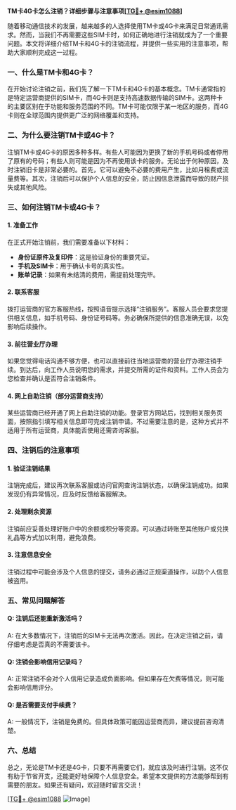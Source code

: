 **TM卡4G卡怎么注销？详细步骤与注意事项[[TG💪+ @esim1088](https://t.me/s/esim1088)]**

随着移动通信技术的发展，越来越多的人选择使用TM卡或4G卡来满足日常通讯需求。然而，当我们不再需要这些SIM卡时，如何正确地进行注销就成为了一个重要问题。本文将详细介绍TM卡和4G卡的注销流程，并提供一些实用的注意事项，帮助大家顺利完成这一过程。

### 一、什么是TM卡和4G卡？

在开始讨论注销之前，我们先了解一下TM卡和4G卡的基本概念。TM卡通常指的是特定运营商提供的SIM卡，而4G卡则是支持高速数据传输的SIM卡。这两种卡的主要区别在于功能和服务范围的不同。TM卡可能仅限于某一地区的服务，而4G卡则在全球范围内提供更广泛的网络覆盖和支持。

### 二、为什么要注销TM卡或4G卡？

注销TM卡或4G卡的原因多种多样。有些人可能因为更换了新的手机号码或者停用了原有的号码；有些人则可能是因为不再使用该卡的服务。无论出于何种原因，及时注销旧卡是非常必要的。首先，它可以避免不必要的费用产生，比如月租费或流量费等。其次，注销后可以保护个人信息的安全，防止因信息泄露而导致的财产损失或其他风险。

### 三、如何注销TM卡或4G卡？

#### 1. 准备工作

在正式开始注销前，我们需要准备以下材料：

- **身份证原件及复印件**：这是验证身份的重要凭证。
- **手机及SIM卡**：用于确认卡号的真实性。
- **账单记录**：如果有未结清的费用，需提前处理完毕。

#### 2. 联系客服

拨打运营商的官方客服热线，按照语音提示选择“注销服务”。客服人员会要求您提供相关信息，如手机号码、身份证号码等。务必确保所提供的信息准确无误，以免影响后续操作。

#### 3. 前往营业厅办理

如果您觉得电话沟通不够方便，也可以直接前往当地运营商的营业厅办理注销手续。到达后，向工作人员说明您的需求，并提交所需的证件和资料。工作人员会为您检查并确认是否符合注销条件。

#### 4. 网上自助注销（部分运营商支持）

某些运营商已经开通了网上自助注销的功能。登录官方网站后，找到相关服务页面，按照指引填写相关信息即可完成注销申请。不过需要注意的是，这种方式并不适用于所有运营商，具体能否使用还需咨询客服。

### 四、注销后的注意事项

#### 1. 验证注销结果

注销完成后，建议再次联系客服或访问官网查询注销状态，以确保注销成功。如果发现仍有异常情况，应及时反馈给客服解决。

#### 2. 处理剩余资源

注销前应妥善处理好账户中的余额或积分等资源。可以通过转账至其他账户或兑换礼品等方式加以利用，避免浪费。

#### 3. 注意信息安全

注销过程中可能会涉及个人信息的提交，请务必通过正规渠道操作，以防个人信息被盗用。

### 五、常见问题解答

#### Q: 注销后还能重新激活吗？
A: 在大多数情况下，注销后的SIM卡无法再次激活。因此，在决定注销之前，请仔细考虑是否真的不需要该卡。

#### Q: 注销会影响信用记录吗？
A: 正常注销不会对个人信用记录造成负面影响。但如果存在欠费等情况，则可能会影响信用评分。

#### Q: 是否需要支付手续费？
A: 一般情况下，注销是免费的。但具体政策可能因运营商而异，建议提前咨询清楚。

### 六、总结

总之，无论是TM卡还是4G卡，只要不再需要它们，就应该及时进行注销。这不仅有助于节省开支，还能更好地保障个人信息安全。希望本文提供的方法能够帮到有需要的朋友。如果还有疑问，欢迎随时留言交流！

[[TG💪+ @esim1088](https://t.me/s/esim1088) ![Image](https://i.postimg.cc/4NQfJmqS/Snipaste-2025-05-13-00-14-12.png)]
